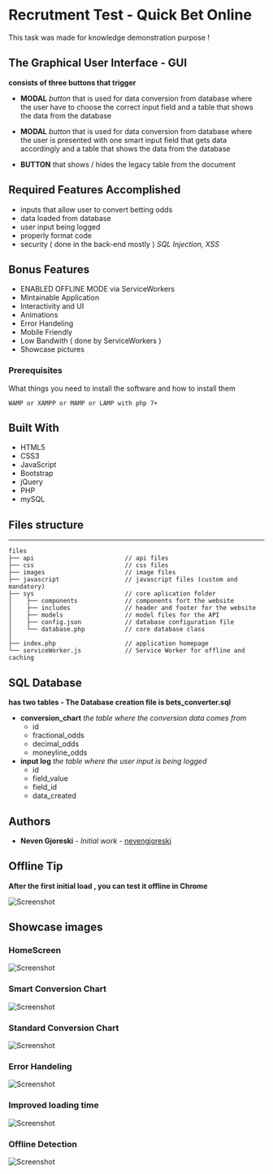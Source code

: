# Recrutment Test - Quick Bet Online

This task was made for knowledge demonstration purpose !

## The Graphical User Interface - GUI 
**consists of three buttons that trigger**
- **MODAL** *button* that is used for data conversion from database where the user have to choose the correct input field
   		and a table that shows the data from the database
   		
- **MODAL** *button* that is used for data conversion from database where the user is presented with one smart input field that gets data accordingly
   		and a table that shows the data from the database
   		
- **BUTTON** that shows / hides the legacy table from the document

## Required Features Accomplished
- inputs that allow user to convert betting odds
- data loaded from database
- user input being logged
- properly format code
- security ( done in the back-end mostly )   *SQL Injection, XSS*

## Bonus Features
- ENABLED OFFLINE MODE via ServiceWorkers
- Mintainable Application
- Interactivity and UI
- Animations
- Error Handeling
- Mobile Friendly
- Low Bandwith ( done by ServiceWorkers )
- Showcase pictures


### Prerequisites

What things you need to install the software and how to install them
```
WAMP or XAMPP or MAMP or LAMP with php 7+
```

## Built With

* HTML5
* CSS3
* JavaScript
* Bootstrap
* jQuery
* PHP
* mySQL


## Files structure

------------
```
files
├── api                         // api files
├── css                         // css files
├── images                      // image files
├── javascript                  // javascript files (custom and mandatory)
├── sys                         // core aplication folder
│    ├── components             // components fort the website
│    ├── includes               // header and footer for the website
│    ├── models                 // model files for the API
│    ├── config.json            // database configuration file
│    └── database.php           // core database class
│
├── index.php                   // application homepage
└── serviceWorker.js            // Service Worker for offline and caching
```

## SQL Database 

**has two tables - The Database creation file is bets_converter.sql**

- **conversion_chart** *the table where the conversion data comes from* 
    * id
    * fractional_odds
    * decimal_odds
    * moneyline_odds
- **input log**			*the table where the user input is being logged*
    * id
    * field_value
    * field_id
    * data_created

## Authors

* **Neven Gjoreski** - *Initial work* - [nevengjoreski](https://github.com/nevengjoreski)


## Offline Tip
 
**After the first initial load , you can test it offline in Chrome**

![Screenshot](showcase/offline_tip.PNG?raw=true "Offline Tip")


## Showcase images

### HomeScreen

![Screenshot](showcase/HomeScreen.PNG?raw=true "HomeScreen")

### Smart Conversion Chart

![Screenshot](showcase/Smart_Conversion_Chart.PNG?raw=true "Smart_Conversion_Chart")

### Standard Conversion Chart

![Screenshot](showcase/Standard_Conversion_Chart.PNG?raw=true "Standard_Conversion_Chart")

### Error Handeling

![Screenshot](showcase/Error_Handeling.PNG?raw=true "Error_Handeling")

### Improved loading time

![Screenshot](showcase/Improved_loading_time_SERVICE_WORKER.PNG?raw=true "Improved_loading_time_SERVICE_WORKER")

### Offline Detection

![Screenshot](showcase/Offline_Detection.PNG?raw=true "Offline_Detection")
